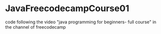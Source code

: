 # JavaFreecodecampCourse01
code following the video "java programming for beginners- full course" in the channel of freecodecamp
